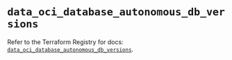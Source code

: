 # `data_oci_database_autonomous_db_versions`

Refer to the Terraform Registry for docs: [`data_oci_database_autonomous_db_versions`](https://registry.terraform.io/providers/hashicorp/oci/7.19.0/docs/data-sources/database_autonomous_db_versions).

